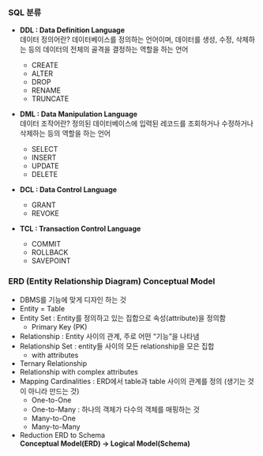 ### SQL 분류

- **DDL : Data Definition Language**  
데이터 정의어란? 데이터베이스를 정의하는 언어이며, 데이터를 생성, 수정, 삭제하는 등의 데이터의 전체의 골격을 결정하는 역할을 하는 언어
    - CREATE
    - ALTER
    - DROP
    - RENAME
    - TRUNCATE

- **DML : Data Manipulation Language**  
데이터 조작어란? 정의된 데이터베이스에 입력된 레코드를 조회하거나 수정하거나 삭제하는 등의 역할을 하는 언어
    - SELECT
    - INSERT
    - UPDATE
    - DELETE

- **DCL : Data Control Language**  
    - GRANT
    - REVOKE

- **TCL : Transaction Control Language**  
    - COMMIT
    - ROLLBACK
    - SAVEPOINT

### ERD (Entity Relationship Diagram) Conceptual Model  

- DBMS를 기능에 맞게 디자인 하는 것
- Entity = Table
- Entity Set : Entity를 정의하고 있는 집합으로 속성(attribute)을 정의함
    - Primary Key (PK)       
- Relationship : Entity 사이의 관계, 주로 어떤 “기능”을 나타냄
- Relationship Set : entity들 사이의 모든 relationship을 모은 집합
    - with attributes
- Ternary Relationship
- Relationship with complex attributes
- Mapping Cardinalities : ERD에서 table과 table 사이의 관계를 정의 (생기는 것이 아니라 만드는 것)
    - One-to-One
    - One-to-Many : 하나의 객체가 다수의 객체를 매핑하는 것
    - Many-to-One
    - Many-to-Many
- Reduction ERD to Schema  
  **Conceptual Model(ERD) → Logical Model(Schema)**
